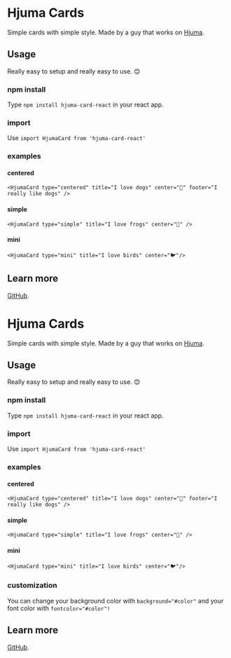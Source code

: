 
# Hjuma Cards

Simple cards with simple style. Made by a guy that works on [Hjuma](http://hjuma.herokuapp.com/).

## Usage

Really easy to setup and really easy to use. 😊

### npm install

Type `npm install hjuma-card-react` in your react app. 

### import

Use `import HjumaCard from 'hjuma-card-react'`

### examples

#### centered
`<HjumaCard type="centered" title="I love dogs" center="🐶" footer="I really like dogs" />`

#### simple
`<HjumaCard type="simple" title="I love frogs" center="🐸" />` 

#### mini
`<HjumaCard type="mini" title="I love birds" center="🐦"/>` 


## Learn more

[GitHub](https://github.com/JurajJausovec/hjuma-card-react/).

# Hjuma Cards

Simple cards with simple style. Made by a guy that works on [Hjuma](http://hjuma.herokuapp.com/).

## Usage

Really easy to setup and really easy to use. 😊

### npm install

Type `npm install hjuma-card-react` in your react app. 

### import

Use `import HjumaCard from 'hjuma-card-react'`

### examples

#### centered
`<HjumaCard type="centered" title="I love dogs" center="🐶" footer="I really like dogs" />`

#### simple
`<HjumaCard type="simple" title="I love frogs" center="🐸" />` 

#### mini
`<HjumaCard type="mini" title="I love birds" center="🐦"/>` 


### customization 

You can change your background color with `background="#color"` and your font color with `fontcolor="#color"!`  


## Learn more

[GitHub](https://github.com/JurajJausovec/hjuma-card-react/).
